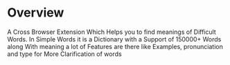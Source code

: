 # Overview 
A Cross Browser Extension Which Helps you to find meanings of Difficult Words. In Simple Words it is a Dictionary with a Support of 150000+ Words along With meaning a lot of Features are there like Examples, pronunciation and type for More Clarification of words 
